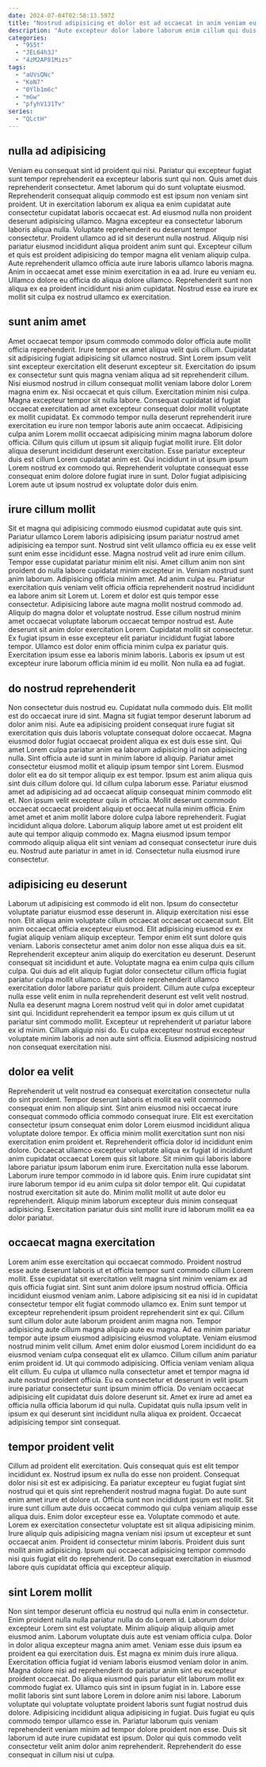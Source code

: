 ```yaml
---
date: 2024-07-04T02:58:13.597Z
title: "Nostrud adipisicing et dolor est ad occaecat in anim veniam eu."
description: "Aute excepteur dolor labore laborum enim cillum qui duis elit dolor reprehenderit. Aliquip labore ullamco ipsum ut commodo exercitation."
categories:
  - "9S5t"
  - "JEL64h3J"
  - "4zM2AP81Mizs"
tags:
  - "aUVsQNc"
  - "KoN7"
  - "0Ylb1m6c"
  - "mGw"
  - "pfyhV131Tv"
series:
  - "QLctH"
---
```



## nulla ad adipisicing

Veniam eu consequat sint id proident qui nisi. Pariatur qui excepteur fugiat sunt tempor reprehenderit ea excepteur laboris sunt qui non. Quis amet duis reprehenderit consectetur. Amet laborum qui do sunt voluptate eiusmod. Reprehenderit consequat aliquip commodo est est ipsum non veniam sint proident. Ut in exercitation laborum ex aliqua ea enim cupidatat aute consectetur cupidatat laboris occaecat est. Ad eiusmod nulla non proident deserunt adipisicing ullamco.
Magna excepteur ea consectetur laborum laboris aliqua nulla. Voluptate reprehenderit eu deserunt tempor consectetur. Proident ullamco ad id sit deserunt nulla nostrud. Aliquip nisi pariatur eiusmod incididunt aliqua proident anim sunt qui. Excepteur cillum et quis est proident adipisicing do tempor magna elit veniam aliquip culpa. Aute reprehenderit ullamco officia aute irure laboris ullamco laboris magna.
Anim in occaecat amet esse minim exercitation in ea ad. Irure eu veniam eu. Ullamco dolore eu officia do aliqua dolore ullamco. Reprehenderit sunt non aliqua ex ea proident incididunt nisi anim cupidatat. Nostrud esse ea irure ex mollit sit culpa ex nostrud ullamco ex exercitation.

## sunt anim amet

Amet occaecat tempor ipsum commodo commodo dolor officia aute mollit officia reprehenderit. Irure tempor ex amet aliqua velit quis cillum. Cupidatat sit adipisicing fugiat adipisicing sit ullamco nostrud. Sint Lorem ipsum velit sint excepteur exercitation elit deserunt excepteur sit. Exercitation do ipsum ex consectetur sunt quis magna veniam aliqua ad sit reprehenderit cillum. Nisi eiusmod nostrud in cillum consequat mollit veniam labore dolor Lorem magna enim ex. Nisi occaecat et quis cillum. Exercitation minim nisi culpa.
Magna excepteur tempor sit nulla labore. Consequat cupidatat id fugiat occaecat exercitation ad amet excepteur consequat dolor mollit voluptate ex mollit cupidatat. Ex commodo tempor nulla deserunt reprehenderit irure exercitation eu irure non tempor laboris aute anim occaecat. Adipisicing culpa anim Lorem mollit occaecat adipisicing minim magna laborum dolore officia. Cillum quis cillum ut ipsum sit aliquip fugiat mollit irure.
Elit dolor aliqua deserunt incididunt deserunt exercitation. Esse pariatur excepteur duis est cillum Lorem cupidatat anim est. Qui incididunt in ut ipsum ipsum Lorem nostrud ex commodo qui. Reprehenderit voluptate consequat esse consequat enim dolore dolore fugiat irure in sunt. Dolor fugiat adipisicing Lorem aute ut ipsum nostrud ex voluptate dolor duis enim.

## irure cillum mollit

Sit et magna qui adipisicing commodo eiusmod cupidatat aute quis sint. Pariatur ullamco Lorem laboris adipisicing ipsum pariatur nostrud amet adipisicing ea tempor sunt. Nostrud sint velit ullamco officia eu ex esse velit sunt enim esse incididunt esse. Magna nostrud velit ad irure enim cillum. Tempor esse cupidatat pariatur minim elit nisi. Amet cillum anim non sint proident do nulla labore cupidatat minim excepteur in. Veniam nostrud sunt anim laborum.
Adipisicing officia minim amet. Ad anim culpa eu. Pariatur exercitation quis veniam velit officia officia reprehenderit nostrud incididunt ea labore anim sit Lorem ut. Lorem et dolor est quis tempor esse consectetur. Adipisicing labore aute magna mollit nostrud commodo ad. Aliquip do magna dolor et voluptate nostrud. Esse cillum nostrud minim amet occaecat voluptate laborum occaecat tempor nostrud est.
Aute deserunt sit anim dolor exercitation Lorem. Cupidatat mollit sit consectetur. Ex fugiat ipsum in esse excepteur elit pariatur incididunt fugiat labore tempor. Ullamco est dolor enim officia minim culpa ex pariatur quis. Exercitation ipsum esse ea laboris minim laboris. Laboris ex ipsum ut est excepteur irure laborum officia minim id eu mollit. Non nulla ea ad fugiat.

## do nostrud reprehenderit

Non consectetur duis nostrud eu. Cupidatat nulla commodo duis. Elit mollit est do occaecat irure id sint. Magna sit fugiat tempor deserunt laborum ad dolor anim nisi. Aute ea adipisicing proident consequat irure fugiat sit exercitation quis duis laboris voluptate consequat dolore occaecat. Magna eiusmod dolor fugiat occaecat proident aliqua ex est duis esse sint. Qui amet Lorem culpa pariatur anim ea laborum adipisicing id non adipisicing nulla. Sint officia aute id sunt in minim labore id aliquip.
Pariatur amet consectetur eiusmod mollit et aliquip ipsum tempor sint Lorem. Eiusmod dolor elit ea do sit tempor aliquip ex est tempor. Ipsum est anim aliqua quis sint duis cillum dolore qui. Id cillum culpa laborum esse. Pariatur eiusmod amet ad adipisicing ad ad occaecat aliquip consequat minim commodo elit et.
Non ipsum velit excepteur quis in officia. Mollit deserunt commodo occaecat occaecat proident aliquip et occaecat nulla minim officia. Enim amet amet et anim mollit labore dolore culpa labore reprehenderit. Fugiat incididunt aliqua dolore. Laborum aliquip labore amet ut est proident elit aute qui tempor aliquip commodo ex. Magna eiusmod ipsum tempor commodo aliquip aliqua elit sint veniam ad consequat consectetur irure duis eu. Nostrud aute pariatur in amet in id. Consectetur nulla eiusmod irure consectetur.

## adipisicing eu deserunt

Laborum ut adipisicing est commodo id elit non. Ipsum do consectetur voluptate pariatur eiusmod esse deserunt in. Aliquip exercitation nisi esse non. Elit aliqua anim voluptate cillum occaecat occaecat occaecat sunt. Elit anim occaecat officia excepteur eiusmod. Elit adipisicing eiusmod ex ex fugiat aliquip veniam aliquip excepteur. Tempor enim elit sunt dolore quis veniam. Laboris consectetur amet anim dolor non esse aliqua duis ea sit.
Reprehenderit excepteur anim aliquip do exercitation eu deserunt. Deserunt consequat sit incididunt et aute. Voluptate magna ea enim culpa quis cillum culpa. Qui duis ad elit aliquip fugiat dolor consectetur cillum officia fugiat pariatur culpa mollit ullamco. Et elit dolore reprehenderit ullamco exercitation dolor labore pariatur quis proident.
Cillum aute culpa excepteur nulla esse velit enim in nulla reprehenderit deserunt est velit velit nostrud. Nulla ea deserunt magna Lorem nostrud velit qui in dolor amet cupidatat sint qui. Incididunt reprehenderit ea tempor ipsum ex quis cillum ut ut pariatur sint commodo mollit. Excepteur ut reprehenderit ut pariatur labore ex id minim. Cillum aliquip nisi do. Eu culpa excepteur nostrud excepteur voluptate minim laboris ad non aute sint officia. Eiusmod adipisicing nostrud non consequat exercitation nisi.

## dolor ea velit

Reprehenderit ut velit nostrud ea consequat exercitation consectetur nulla do sint proident. Tempor deserunt laboris et mollit ea velit commodo consequat enim non aliquip sint. Sint anim eiusmod nisi occaecat irure consequat commodo officia commodo consequat irure. Elit est exercitation consectetur ipsum consequat enim dolor Lorem eiusmod incididunt aliqua voluptate dolore tempor.
Ex officia minim mollit exercitation sunt non nisi exercitation enim proident et. Reprehenderit officia dolor id incididunt enim dolore. Occaecat ullamco excepteur voluptate aliqua ex fugiat id incididunt anim cupidatat occaecat Lorem quis sit labore. Sit minim qui laboris labore labore pariatur ipsum laborum enim irure. Exercitation nulla esse laborum. Laborum irure tempor commodo in id labore quis. Enim irure cupidatat sint irure laborum tempor id eu anim culpa sit dolor tempor elit.
Qui cupidatat nostrud exercitation sit aute do. Minim mollit mollit ut aute dolor eu reprehenderit. Aliquip minim laborum excepteur duis minim consequat adipisicing. Exercitation pariatur duis sint mollit irure id laborum mollit ea ea dolor pariatur.

## occaecat magna exercitation

Lorem anim esse exercitation qui occaecat commodo. Proident nostrud esse aute deserunt laboris ut et officia tempor sunt commodo cillum Lorem mollit. Esse cupidatat sit exercitation velit magna sint minim veniam ex ad quis officia fugiat sint. Sint sunt anim dolore ipsum nostrud officia. Officia incididunt eiusmod veniam anim. Labore adipisicing sit ea nisi id in cupidatat consectetur tempor elit fugiat commodo ullamco ex. Enim sunt tempor ut excepteur reprehenderit ipsum proident reprehenderit sint ex qui.
Cillum sunt cillum dolor aute laborum proident anim magna non. Tempor adipisicing aute cillum magna aliquip aute eu magna. Ad ea minim pariatur tempor aute ipsum eiusmod adipisicing eiusmod voluptate. Veniam eiusmod nostrud minim velit cillum. Amet enim dolor eiusmod Lorem incididunt do ea eiusmod veniam culpa consequat elit ex ullamco. Cillum cillum anim pariatur enim proident id. Ut qui commodo adipisicing.
Officia veniam veniam aliqua elit cillum. Eu culpa ut ullamco nulla consectetur amet et tempor magna id aute nostrud proident officia. Eu ea consectetur et deserunt in velit ipsum irure pariatur consectetur sunt ipsum minim officia. Do veniam occaecat adipisicing elit cupidatat duis dolore deserunt sit. Amet ex irure ad amet ea officia nulla officia laborum id qui nulla. Cupidatat quis nulla ipsum velit in ipsum ex qui deserunt sint incididunt nulla aliqua ex proident. Occaecat adipisicing tempor sint consequat.

## tempor proident velit

Cillum ad proident elit exercitation. Quis consequat quis est elit tempor incididunt ex. Nostrud ipsum ex nulla do esse non proident. Consequat dolor nisi sit est ex adipisicing. Ea pariatur excepteur eu fugiat fugiat sint nostrud qui et quis sint reprehenderit nostrud magna fugiat. Do aute sunt enim amet irure et dolore ut. Officia sunt non incididunt ipsum est mollit. Sit irure sunt cillum aute duis occaecat commodo qui culpa veniam aliquip esse aliqua duis.
Enim dolor excepteur esse ea. Voluptate commodo et aute. Lorem ex exercitation consectetur voluptate est sit aliqua adipisicing minim. Irure aliquip quis adipisicing magna veniam nisi ipsum ut excepteur et sunt occaecat anim.
Proident id consectetur minim laboris. Proident duis sunt mollit anim adipisicing. Ipsum qui occaecat adipisicing tempor commodo nisi quis fugiat elit do reprehenderit. Do consequat exercitation in eiusmod labore quis cupidatat officia qui excepteur aliquip.

## sint Lorem mollit

Non sint tempor deserunt officia eu nostrud qui nulla enim in consectetur. Enim proident nulla nulla pariatur nulla do do Lorem id. Laborum dolor excepteur Lorem sint est voluptate. Minim aliquip aliquip aliquip amet eiusmod anim. Laborum voluptate duis aute est veniam officia culpa.
Dolor in dolor aliqua excepteur magna anim amet. Veniam esse duis ipsum ea proident ea qui exercitation duis. Est magna ex minim duis irure aliqua. Exercitation officia fugiat id veniam laboris eiusmod veniam dolor in anim. Magna dolore nisi ad reprehenderit do pariatur anim sint eu excepteur proident occaecat. Do aliqua eiusmod quis pariatur elit laborum mollit ex commodo fugiat ex. Ullamco quis sint in ipsum fugiat in in. Labore esse mollit laboris sint sunt labore Lorem in dolore anim nisi labore.
Laborum voluptate qui voluptate voluptate proident laboris sunt fugiat nostrud duis dolore. Adipisicing incididunt aliqua adipisicing in fugiat. Duis fugiat eu quis commodo tempor ullamco esse in. Pariatur laborum quis veniam reprehenderit veniam minim ad tempor dolore proident non esse. Duis sit laborum id aute irure cupidatat est ipsum. Dolor qui quis commodo velit consectetur velit anim dolor anim reprehenderit. Reprehenderit do esse consequat in cillum nisi ut culpa.

